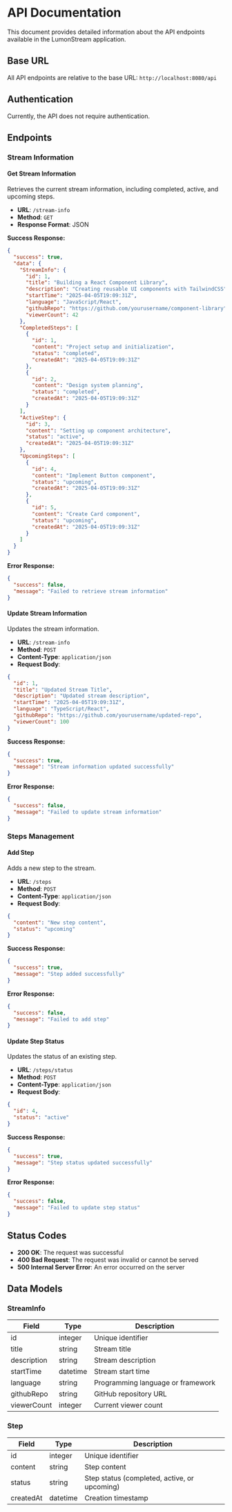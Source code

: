 # API Documentation

This document provides detailed information about the API endpoints available in the LumonStream application.

## Base URL

All API endpoints are relative to the base URL: `http://localhost:8080/api`

## Authentication

Currently, the API does not require authentication.

## Endpoints

### Stream Information

#### Get Stream Information

Retrieves the current stream information, including completed, active, and upcoming steps.

- **URL**: `/stream-info`
- **Method**: `GET`
- **Response Format**: JSON

**Success Response:**
```json
{
  "success": true,
  "data": {
    "StreamInfo": {
      "id": 1,
      "title": "Building a React Component Library",
      "description": "Creating reusable UI components with TailwindCSS",
      "startTime": "2025-04-05T19:09:31Z",
      "language": "JavaScript/React",
      "githubRepo": "https://github.com/yourusername/component-library",
      "viewerCount": 42
    },
    "CompletedSteps": [
      {
        "id": 1,
        "content": "Project setup and initialization",
        "status": "completed",
        "createdAt": "2025-04-05T19:09:31Z"
      },
      {
        "id": 2,
        "content": "Design system planning",
        "status": "completed",
        "createdAt": "2025-04-05T19:09:31Z"
      }
    ],
    "ActiveStep": {
      "id": 3,
      "content": "Setting up component architecture",
      "status": "active",
      "createdAt": "2025-04-05T19:09:31Z"
    },
    "UpcomingSteps": [
      {
        "id": 4,
        "content": "Implement Button component",
        "status": "upcoming",
        "createdAt": "2025-04-05T19:09:31Z"
      },
      {
        "id": 5,
        "content": "Create Card component",
        "status": "upcoming",
        "createdAt": "2025-04-05T19:09:31Z"
      }
    ]
  }
}
```

**Error Response:**
```json
{
  "success": false,
  "message": "Failed to retrieve stream information"
}
```

#### Update Stream Information

Updates the stream information.

- **URL**: `/stream-info`
- **Method**: `POST`
- **Content-Type**: `application/json`
- **Request Body**:
```json
{
  "id": 1,
  "title": "Updated Stream Title",
  "description": "Updated stream description",
  "startTime": "2025-04-05T19:09:31Z",
  "language": "TypeScript/React",
  "githubRepo": "https://github.com/yourusername/updated-repo",
  "viewerCount": 100
}
```

**Success Response:**
```json
{
  "success": true,
  "message": "Stream information updated successfully"
}
```

**Error Response:**
```json
{
  "success": false,
  "message": "Failed to update stream information"
}
```

### Steps Management

#### Add Step

Adds a new step to the stream.

- **URL**: `/steps`
- **Method**: `POST`
- **Content-Type**: `application/json`
- **Request Body**:
```json
{
  "content": "New step content",
  "status": "upcoming"
}
```

**Success Response:**
```json
{
  "success": true,
  "message": "Step added successfully"
}
```

**Error Response:**
```json
{
  "success": false,
  "message": "Failed to add step"
}
```

#### Update Step Status

Updates the status of an existing step.

- **URL**: `/steps/status`
- **Method**: `POST`
- **Content-Type**: `application/json`
- **Request Body**:
```json
{
  "id": 4,
  "status": "active"
}
```

**Success Response:**
```json
{
  "success": true,
  "message": "Step status updated successfully"
}
```

**Error Response:**
```json
{
  "success": false,
  "message": "Failed to update step status"
}
```

## Status Codes

- **200 OK**: The request was successful
- **400 Bad Request**: The request was invalid or cannot be served
- **500 Internal Server Error**: An error occurred on the server

## Data Models

### StreamInfo

| Field       | Type     | Description                           |
|-------------|----------|---------------------------------------|
| id          | integer  | Unique identifier                     |
| title       | string   | Stream title                          |
| description | string   | Stream description                    |
| startTime   | datetime | Stream start time                     |
| language    | string   | Programming language or framework     |
| githubRepo  | string   | GitHub repository URL                 |
| viewerCount | integer  | Current viewer count                  |

### Step

| Field     | Type     | Description                                      |
|-----------|----------|--------------------------------------------------|
| id        | integer  | Unique identifier                                |
| content   | string   | Step content                                     |
| status    | string   | Step status (completed, active, or upcoming)     |
| createdAt | datetime | Creation timestamp                               |
